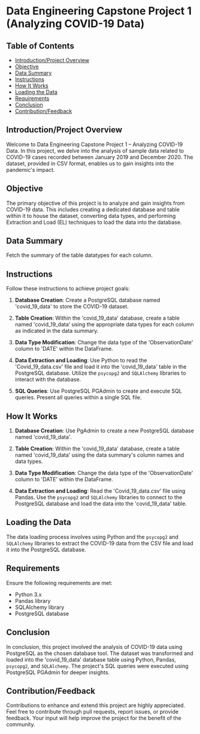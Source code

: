 # Data Engineering Capstone Project 1 (Analyzing COVID-19 Data)

## Table of Contents
- [Introduction/Project Overview](#introductionproject-overview)
- [Objective](#objective)
- [Data Summary](#data-summary)
- [Instructions](#instructions)
- [How It Works](#how-it-works)
- [Loading the Data](#loading-the-data)
- [Requirements](#requirements)
- [Conclusion](#conclusion)
- [Contribution/Feedback](#contributionfeedback)

## Introduction/Project Overview
Welcome to Data Engineering Capstone Project 1 – Analyzing COVID-19 Data. In this project, we delve into the analysis of sample data related to COVID-19 cases recorded between January 2019 and December 2020. The dataset, provided in CSV format, enables us to gain insights into the pandemic's impact.

## Objective
The primary objective of this project is to analyze and gain insights from COVID-19 data. This includes creating a dedicated database and table within it to house the dataset, converting data types, and performing Extraction and Load (EL) techniques to load the data into the database.

## Data Summary
Fetch the summary of the table datatypes for each column.

## Instructions
Follow these instructions to achieve project goals:

1. **Database Creation**: Create a PostgreSQL database named 'covid_19_data' to store the COVID-19 dataset.

2. **Table Creation**: Within the 'covid_19_data' database, create a table named 'covid_19_data' using the appropriate data types for each column as indicated in the data summary.

3. **Data Type Modification**: Change the data type of the 'ObservationDate' column to 'DATE' within the DataFrame.

4. **Data Extraction and Loading**: Use Python to read the 'Covid_19_data.csv' file and load it into the 'covid_19_data' table in the PostgreSQL database. Utilize the `psycopg2` and `SQLAlchemy` libraries to interact with the database.

5. **SQL Queries**: Use PostgreSQL PGAdmin to create and execute SQL queries. Present all queries within a single SQL file.

## How It Works
1. **Database Creation**: Use PgAdmin to create a new PostgreSQL database named 'covid_19_data'.

2. **Table Creation**: Within the 'covid_19_data' database, create a table named 'covid_19_data' using the data summary's column names and data types.

3. **Data Type Modification**: Change the data type of the 'ObservationDate' column to 'DATE' within the DataFrame.

4. **Data Extraction and Loading**: Read the 'Covid_19_data.csv' file using Pandas. Use the `psycopg2` and `SQLAlchemy` libraries to connect to the PostgreSQL database and load the data into the 'covid_19_data' table.

## Loading the Data
The data loading process involves using Python and the `psycopg2` and `SQLAlchemy` libraries to extract the COVID-19 data from the CSV file and load it into the PostgreSQL database.

## Requirements
Ensure the following requirements are met:
- Python 3.x
- Pandas library
- SQLAlchemy library
- PostgreSQL database

## Conclusion
In conclusion, this project involved the analysis of COVID-19 data using PostgreSQL as the chosen database tool. The dataset was transformed and loaded into the 'covid_19_data' database table using Python, Pandas, `psycopg2`, and `SQLAlchemy`. The project's SQL queries were executed using PostgreSQL PGAdmin for deeper insights.

## Contribution/Feedback
Contributions to enhance and extend this project are highly appreciated. Feel free to contribute through pull requests, report issues, or provide feedback. Your input will help improve the project for the benefit of the community.

